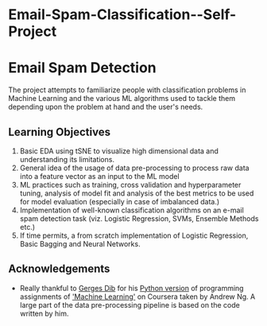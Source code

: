 # Email-Spam-Classification--Self-Project
# Email Spam Detection
The project attempts to familiarize people with classification problems in Machine Learning and the various ML algorithms used to tackle them depending upon the problem at hand and the user's needs.

## Learning Objectives
1. Basic EDA using tSNE to visualize high dimensional data and understanding its limitations.
2. General idea of the usage of data pre-processing to process raw data into a feature vector as an input to the ML model
3. ML practices such as training, cross validation and hyperparameter tuning, analysis of model fit and analysis of the best metrics to be used for model evaluation (especially in case of imbalanced data.)
4. Implementation of well-known classification algorithms on an e-mail spam detection task (viz. Logistic Regression, SVMs, Ensemble Methods etc.)
5. If time permits, a from scratch implementation of Logistic Regression, Basic Bagging and Neural Networks.

## Acknowledgements
- Really thankful to <a href="https://github.com/dibgerge">Gerges Dib</a> for his <a href="https://github.com/dibgerge/ml-coursera-python-assignments">Python version</a> of programming assignments of <a href="https://www.coursera.org/learn/machine-learning?">'Machine Learning'</a> on Coursera taken by Andrew Ng. A large part of the data pre-processing pipeline is based on the code written by him.
